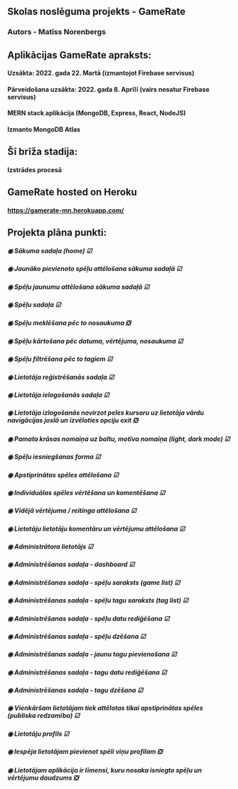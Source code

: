 ## Skolas noslēguma projekts - GameRate
### Autors - Matīss Norenbergs

## Aplikācijas GameRate apraksts:
#### Uzsākta: 2022. gada 22. Martā (izmantojot Firebase servisus)
#### Pārveidošana uzsākta: 2022. gada 8. Aprīlī (vairs nesatur Firebase servisus)
#### MERN stack aplikācija (MongoDB, Express, React, NodeJS)
#### Izmanto MongoDB Atlas

## Šī brīža stadija:
#### Izstrādes procesā

## GameRate hosted on Heroku
#### https://gamerate-mn.herokuapp.com/
## Projekta plāna punkti:

##### ◉ Sākuma sadaļa (home) ☑
##### ◉ Jaunāko pievienoto spēļu attēlošana sākuma sadaļā ☑
##### ◉ Spēļu jaunumu attēlošana sākuma sadaļā ☑
##### ◉ Spēļu sadaļa ☑
##### ◉ Spēļu meklēšana pēc to nosaukuma ❎
##### ◉ Spēļu kārtošana pēc datuma, vērtējuma, nosaukuma ☑
##### ◉ Spēļu filtrēšana pēc to tagiem ☑
##### ◉ Lietotāja reģistrēšanās sadaļa ☑
##### ◉ Lietotāja ielogošanās sadaļa ☑
##### ◉ Lietotāja izlogošanās novirzot peles kursoru uz lietotāja vārdu navigācijas joslā un izvēloties opciju exit ❎
##### ◉ Pamata krāsas nomaiņa uz baltu, motīva nomaiņa (light, dark mode) ☑
##### ◉ Spēļu iesniegšanas forma ☑
##### ◉ Apstiprinātas spēles attēlošana ☑
##### ◉ Individuālas spēles vērtēšana un komentēšana ☑
##### ◉ Vidējā vērtējuma / reitinga attēlošana ☑
##### ◉ Lietotāju lietotāju komentāru un vērtējumu attēlošana ☑
##### ◉ Administrātora lietotājs ☑
##### ◉ Administrēšanas sadaļa - dashboard ☑
##### ◉ Administrēšanas sadaļa - spēļu saraksts (game list) ☑
##### ◉ Administrēšanas sadaļa - spēļu tagu saraksts (tag list) ☑
##### ◉ Administrēšanas sadaļa - spēļu datu rediģēšana ☑
##### ◉ Administrēšanas sadaļa - spēļu dzēšana ☑
##### ◉ Administrēšanas sadaļa - jaunu tagu pievienošana ☑
##### ◉ Administrēšanas sadaļa - tagu datu rediģēšana ☑
##### ◉ Administrēšanas sadaļa - tagu dzēšana ☑
##### ◉ Vienkāršam lietotājam tiek attēlotas tikai apstiprinātas spēles (publiska redzamība) ☑
##### ◉ Lietotāju profils ☑
##### ◉ Iespēja lietotājam pievienot spēli viņu profilam ❎
##### ◉ Lietotājam aplikācija ir līmensi, kuru nosaka isniegto spēļu un vērtējumu daudzums ❎